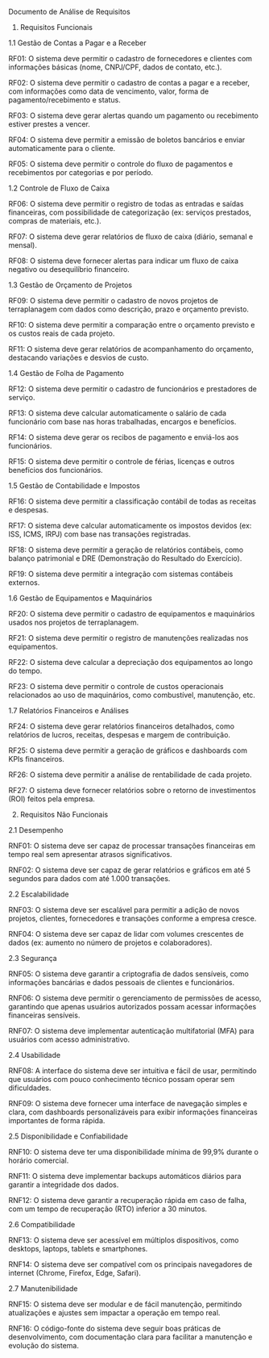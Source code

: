 Documento de Análise de Requisitos

1. Requisitos Funcionais

1.1 Gestão de Contas a Pagar e a Receber

RF01: O sistema deve permitir o cadastro de fornecedores e clientes com informações básicas (nome, CNPJ/CPF, dados de contato, etc.).

RF02: O sistema deve permitir o cadastro de contas a pagar e a receber, com informações como data de vencimento, valor, forma de pagamento/recebimento e status.

RF03: O sistema deve gerar alertas quando um pagamento ou recebimento estiver prestes a vencer.

RF04: O sistema deve permitir a emissão de boletos bancários e enviar automaticamente para o cliente.

RF05: O sistema deve permitir o controle do fluxo de pagamentos e recebimentos por categorias e por período.

1.2 Controle de Fluxo de Caixa

RF06: O sistema deve permitir o registro de todas as entradas e saídas financeiras, com possibilidade de categorização (ex: serviços prestados, compras de materiais, etc.).

RF07: O sistema deve gerar relatórios de fluxo de caixa (diário, semanal e mensal).

RF08: O sistema deve fornecer alertas para indicar um fluxo de caixa negativo ou desequilíbrio financeiro.

1.3 Gestão de Orçamento de Projetos

RF09: O sistema deve permitir o cadastro de novos projetos de terraplanagem com dados como descrição, prazo e orçamento previsto.

RF10: O sistema deve permitir a comparação entre o orçamento previsto e os custos reais de cada projeto.

RF11: O sistema deve gerar relatórios de acompanhamento do orçamento, destacando variações e desvios de custo.

1.4 Gestão de Folha de Pagamento

RF12: O sistema deve permitir o cadastro de funcionários e prestadores de serviço.

RF13: O sistema deve calcular automaticamente o salário de cada funcionário com base nas horas trabalhadas, encargos e benefícios.

RF14: O sistema deve gerar os recibos de pagamento e enviá-los aos funcionários.

RF15: O sistema deve permitir o controle de férias, licenças e outros benefícios dos funcionários.

1.5 Gestão de Contabilidade e Impostos

RF16: O sistema deve permitir a classificação contábil de todas as receitas e despesas.

RF17: O sistema deve calcular automaticamente os impostos devidos (ex: ISS, ICMS, IRPJ) com base nas transações registradas.

RF18: O sistema deve permitir a geração de relatórios contábeis, como balanço patrimonial e DRE (Demonstração do Resultado do Exercício).

RF19: O sistema deve permitir a integração com sistemas contábeis externos.

1.6 Gestão de Equipamentos e Maquinários

RF20: O sistema deve permitir o cadastro de equipamentos e maquinários usados nos projetos de terraplanagem.

RF21: O sistema deve permitir o registro de manutenções realizadas nos equipamentos.

RF22: O sistema deve calcular a depreciação dos equipamentos ao longo do tempo.

RF23: O sistema deve permitir o controle de custos operacionais relacionados ao uso de maquinários, como combustível, manutenção, etc.

1.7 Relatórios Financeiros e Análises

RF24: O sistema deve gerar relatórios financeiros detalhados, como relatórios de lucros, receitas, despesas e margem de contribuição.

RF25: O sistema deve permitir a geração de gráficos e dashboards com KPIs financeiros.

RF26: O sistema deve permitir a análise de rentabilidade de cada projeto.

RF27: O sistema deve fornecer relatórios sobre o retorno de investimentos (ROI) feitos pela empresa.

2. Requisitos Não Funcionais

2.1 Desempenho

RNF01: O sistema deve ser capaz de processar transações financeiras em tempo real sem apresentar atrasos significativos.

RNF02: O sistema deve ser capaz de gerar relatórios e gráficos em até 5 segundos para dados com até 1.000 transações.

2.2 Escalabilidade

RNF03: O sistema deve ser escalável para permitir a adição de novos projetos, clientes, fornecedores e transações conforme a empresa cresce.

RNF04: O sistema deve ser capaz de lidar com volumes crescentes de dados (ex: aumento no número de projetos e colaboradores).

2.3 Segurança

RNF05: O sistema deve garantir a criptografia de dados sensíveis, como informações bancárias e dados pessoais de clientes e funcionários.

RNF06: O sistema deve permitir o gerenciamento de permissões de acesso, garantindo que apenas usuários autorizados possam acessar informações financeiras sensíveis.

RNF07: O sistema deve implementar autenticação multifatorial (MFA) para usuários com acesso administrativo.

2.4 Usabilidade

RNF08: A interface do sistema deve ser intuitiva e fácil de usar, permitindo que usuários com pouco conhecimento técnico possam operar sem dificuldades.

RNF09: O sistema deve fornecer uma interface de navegação simples e clara, com dashboards personalizáveis para exibir informações financeiras importantes de forma rápida.

2.5 Disponibilidade e Confiabilidade

RNF10: O sistema deve ter uma disponibilidade mínima de 99,9% durante o horário comercial.

RNF11: O sistema deve implementar backups automáticos diários para garantir a integridade dos dados.

RNF12: O sistema deve garantir a recuperação rápida em caso de falha, com um tempo de recuperação (RTO) inferior a 30 minutos.

2.6 Compatibilidade

RNF13: O sistema deve ser acessível em múltiplos dispositivos, como desktops, laptops, tablets e smartphones.

RNF14: O sistema deve ser compatível com os principais navegadores de internet (Chrome, Firefox, Edge, Safari).

2.7 Manutenibilidade

RNF15: O sistema deve ser modular e de fácil manutenção, permitindo atualizações e ajustes sem impactar a operação em tempo real.

RNF16: O código-fonte do sistema deve seguir boas práticas de desenvolvimento, com documentação clara para facilitar a manutenção e evolução do sistema.
